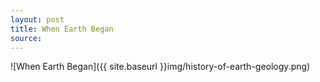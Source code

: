 ```yaml
---
layout: post
title: When Earth Began 
source:
---
```


![When Earth Began]({{ site.baseurl }}img/history-of-earth-geology.png)


